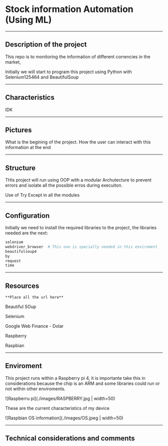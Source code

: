 # Stock information Automation (Using ML)

***
## Description of the project

This repo is to monitoring the information of different correncies in the market, 

Initially we will start to program this project using Python with Selenium125464
and BeautifulSoup


***
## Characteristics
IDK



***
## Pictures
What is the begining of the project.
How the user can interact with this information at the end



***
## Structure
THis project will run using OOP with a modular Archutecture to prevent errors and isolate all the possible erros during execuiton.

Use of Try Except in all the modules


***
## Configuration

Initially we need to install the required libraries to the project, the libraries needed are the next: 

```python
selenium
webdriver_browser  # This one is specially needed in this enviroment
beautifulsoup4
by
request
time
```

***
## Resources
	**Place all the url here**
Beautiful SOup

Selenium

Google Web Finance - Dolar

Raspberry

Raspbian 




***
## Enviroment
This project runs within a Raspberry pi 4, it is importante take this in considerations because the chip is an ARM and some libraries could run or not within other enviroments. 

![Raspberru pi](./images/RASPBERRY.jpg | width=50)


These are the current characteristics of my device

![Raspbian OS information](./images/OS.jpeg | width=50)

***
## Technical considerations and comments


